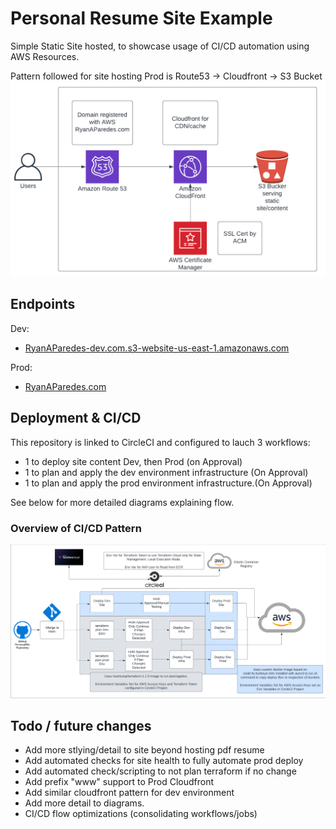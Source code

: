 # Personal Resume Site Example

Simple Static Site hosted, to showcase usage of CI/CD automation using AWS Resources.

Pattern followed for site hosting Prod is Route53 -> Cloudfront -> S3 Bucket
![SiteHostingPattern](/site/imgs/SitePattern.png)
## Endpoints

Dev: 
- [RyanAParedes-dev.com.s3-website-us-east-1.amazonaws.com](http://RyanAParedes-dev.com.s3-website-us-east-1.amazonaws.com)

Prod:
- [RyanAParedes.com](https://ryanaparedes.com)

## Deployment & CI/CD
This repository is linked to CircleCI and configured to lauch 3 workflows:
- 1 to deploy site content Dev, then Prod (on Approval)
- 1 to plan and apply the dev environment infrastructure (On Approval)
- 1 to plan and apply the prod environment infrastructure.(On Approval)

See below for more detailed diagrams explaining flow.

### Overview of CI/CD Pattern
![CI/CD Overview](/site/imgs/CICDOverview.png)

## Todo / future changes
- Add more stlying/detail to site beyond hosting pdf resume
- Add automated checks for site health to fully automate prod deploy
- Add automated check/scripting to not plan terraform if no change
- Add prefix "www" support to Prod Cloudfront
- Add similar cloudfront pattern for dev environment
- Add more detail to diagrams.
- CI/CD flow optimizations (consolidating workflows/jobs)